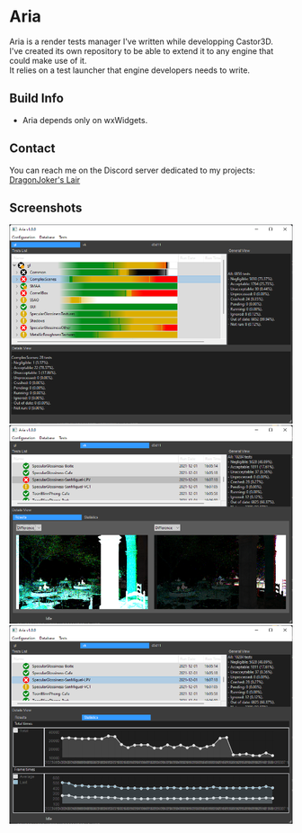 # Aria

Aria is a render tests manager I've written while developping Castor3D.  
I've created its own repository to be able to extend it to any engine that could make use of it.  
It relies on a test launcher that engine developers needs to write.  

## Build Info

- Aria depends only on wxWidgets.  

## Contact

You can reach me on the Discord server dedicated to my projects: [DragonJoker's Lair](https://discord.gg/NuTFAh55G6)

## Screenshots

<img alt="Tests summary view" src="./img/aria-01.png">
<img alt="Test results difference" src="./img/aria-02.png">
<img alt="Test statistics" src="./img/aria-03.png">
